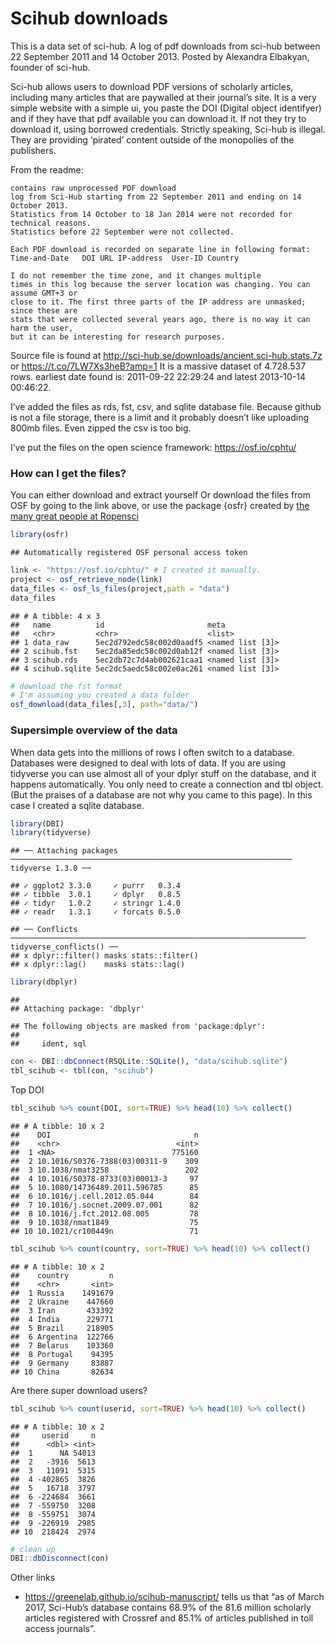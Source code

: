 Scihub downloads
================

This is a data set of sci-hub. A log of pdf downloads from sci-hub
between 22 September 2011 and 14 October 2013. Posted by Alexandra
Elbakyan, founder of sci-hub.

Sci-hub allows users to download PDF versions of scholarly articles,
including many articles that are paywalled at their journal’s site. It
is a very simple website with a simple ui, you paste the DOI (Digital
object identifyer) and if they have that pdf available you can download
it. If not they try to download it, using borrowed credentials. Strictly
speaking, Sci-hub is illegal. They are providing ‘pirated’ content
outside of the monopolies of the publishers.

From the readme:

    contains raw unprocessed PDF download
    log from Sci-Hub starting from 22 September 2011 and ending on 14 October 2013.
    Statistics from 14 October to 18 Jan 2014 were not recorded for technical reasons.
    Statistics before 22 September were not collected.
    
    Each PDF download is recorded on separate line in following format:
    Time-and-Date   DOI URL IP-address  User-ID Country
    
    I do not remember the time zone, and it changes multiple
    times in this log because the server location was changing. You can assume GMT+3 or
    close to it. The first three parts of the IP address are unmasked; since these are
    stats that were collected several years ago, there is no way it can harm the user,
    but it can be interesting for research purposes.

Source file is found at
<http://sci-hub.se/downloads/ancient.sci-hub.stats.7z> or
<https://t.co/7LW7Xs3heB?amp=1> It is a massive dataset of 4.728.537
rows. earliest date found is: 2011-09-22 22:29:24 and latest 2013-10-14
00:46:22.

I’ve added the files as rds, fst, csv, and sqlite database file. Because
github is not a file storage, there is a limit and it probably doesn’t
like uploading 800mb files. Even zipped the csv is too big.

I’ve put the files on the open science framework:
<https://osf.io/cphtu/>

### How can I get the files?

You can either download and extract yourself Or download the files from
OSF by going to the link above, or use the package {osfr} created by
[the many great people at Ropensci](ropensci.org)

``` r
library(osfr)
```

    ## Automatically registered OSF personal access token

``` r
link <- "https://osf.io/cphtu/" # I created it manually.
project <- osf_retrieve_node(link)
data_files <- osf_ls_files(project,path = "data")
data_files
```

    ## # A tibble: 4 x 3
    ##   name          id                       meta            
    ##   <chr>         <chr>                    <list>          
    ## 1 data_raw      5ec2d792edc58c002d0aadf5 <named list [3]>
    ## 2 scihub.fst    5ec2da85edc58c002d0ab12f <named list [3]>
    ## 3 scihub.rds    5ec2db72c7d4ab002621caa1 <named list [3]>
    ## 4 scihub.sqlite 5ec2dc5aedc58c002e0ac261 <named list [3]>

``` r
# download the fst format
# I'm assuming you created a data folder
osf_download(data_files[,3], path="data/")
```

### Supersimple overview of the data

When data gets into the millions of rows I often switch to a database.
Databases were designed to deal with lots of data. If you are using
tidyverse you can use almost all of your dplyr stuff on the database,
and it happens automatically. You only need to create a connection and
tbl object. (But the praises of a database are not why you came to this
page). In this case I created a sqlite database.

``` r
library(DBI)
library(tidyverse)
```

    ## ── Attaching packages ─────────────────────────────────────────────────────────────── tidyverse 1.3.0 ──

    ## ✓ ggplot2 3.3.0     ✓ purrr   0.3.4
    ## ✓ tibble  3.0.1     ✓ dplyr   0.8.5
    ## ✓ tidyr   1.0.2     ✓ stringr 1.4.0
    ## ✓ readr   1.3.1     ✓ forcats 0.5.0

    ## ── Conflicts ────────────────────────────────────────────────────────────────── tidyverse_conflicts() ──
    ## x dplyr::filter() masks stats::filter()
    ## x dplyr::lag()    masks stats::lag()

``` r
library(dbplyr)
```

    ## 
    ## Attaching package: 'dbplyr'

    ## The following objects are masked from 'package:dplyr':
    ## 
    ##     ident, sql

``` r
con <- DBI::dbConnect(RSQLite::SQLite(), "data/scihub.sqlite")
tbl_scihub <- tbl(con, "scihub")
```

Top DOI

``` r
tbl_scihub %>% count(DOI, sort=TRUE) %>% head(10) %>% collect()
```

    ## # A tibble: 10 x 2
    ##    DOI                                n
    ##    <chr>                          <int>
    ##  1 <NA>                          775160
    ##  2 10.1016/S0376-7388(03)00311-9    309
    ##  3 10.1038/nmat3258                 202
    ##  4 10.1016/S0378-8733(03)00013-3     97
    ##  5 10.1080/14736489.2011.596785      85
    ##  6 10.1016/j.cell.2012.05.044        84
    ##  7 10.1016/j.socnet.2009.07.001      82
    ##  8 10.1016/j.fct.2012.08.005         78
    ##  9 10.1038/nmat1849                  75
    ## 10 10.1021/cr100449n                 71

``` r
tbl_scihub %>% count(country, sort=TRUE) %>% head(10) %>% collect()
```

    ## # A tibble: 10 x 2
    ##    country         n
    ##    <chr>       <int>
    ##  1 Russia    1491679
    ##  2 Ukraine    447660
    ##  3 Iran       433392
    ##  4 India      229771
    ##  5 Brazil     218905
    ##  6 Argentina  122766
    ##  7 Belarus    103360
    ##  8 Portugal    94395
    ##  9 Germany     83887
    ## 10 China       82634

Are there super download users?

``` r
tbl_scihub %>% count(userid, sort=TRUE) %>% head(10) %>% collect()
```

    ## # A tibble: 10 x 2
    ##     userid     n
    ##      <dbl> <int>
    ##  1      NA 54013
    ##  2   -3916  5613
    ##  3   11091  5315
    ##  4 -402865  3826
    ##  5   16718  3797
    ##  6 -224684  3661
    ##  7 -559750  3208
    ##  8 -559751  3074
    ##  9 -226919  2985
    ## 10  218424  2974

``` r
# clean up
DBI::dbDisconnect(con)
```

Other links

  - <https://greenelab.github.io/scihub-manuscript/> tells us that “as
    of March 2017, Sci-Hub’s database contains 68.9% of the 81.6 million
    scholarly articles registered with Crossref and 85.1% of articles
    published in toll access journals”.
